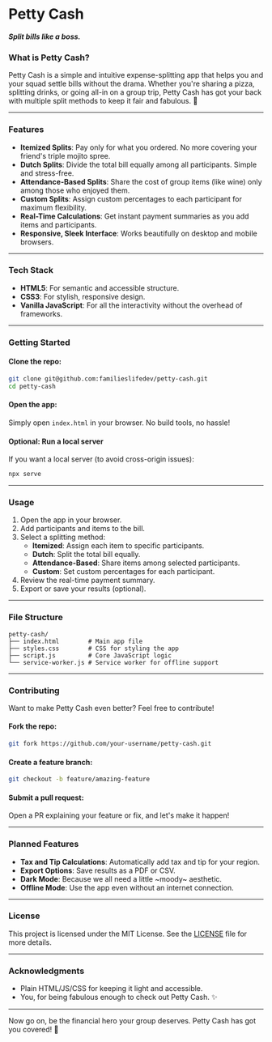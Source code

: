 # **Petty Cash**

**_Split bills like a boss._**

### **What is Petty Cash?**

Petty Cash is a simple and intuitive expense-splitting app that helps you and your squad settle bills without the drama.
Whether you're sharing a pizza, splitting drinks, or going all-in on a group trip, Petty Cash has got your back with
multiple split methods to keep it fair and fabulous. 💸

---

### **Features**

- **Itemized Splits**: Pay only for what you ordered. No more covering your friend's triple mojito spree.
- **Dutch Splits**: Divide the total bill equally among all participants. Simple and stress-free.
- **Attendance-Based Splits**: Share the cost of group items (like wine) only among those who enjoyed them.
- **Custom Splits**: Assign custom percentages to each participant for maximum flexibility.
- **Real-Time Calculations**: Get instant payment summaries as you add items and participants.
- **Responsive, Sleek Interface**: Works beautifully on desktop and mobile browsers.

---

### **Tech Stack**

- **HTML5**: For semantic and accessible structure.
- **CSS3**: For stylish, responsive design.
- **Vanilla JavaScript**: For all the interactivity without the overhead of frameworks.

---

### **Getting Started**

#### Clone the repo:

```bash
git clone git@github.com:familieslifedev/petty-cash.git
cd petty-cash
```

#### Open the app:

Simply open `index.html` in your browser. No build tools, no hassle!

#### Optional: Run a local server

If you want a local server (to avoid cross-origin issues):

```bash
npx serve
```

---

### **Usage**

1. Open the app in your browser.
2. Add participants and items to the bill.
3. Select a splitting method:
   - **Itemized**: Assign each item to specific participants.
   - **Dutch**: Split the total bill equally.
   - **Attendance-Based**: Share items among selected participants.
   - **Custom**: Set custom percentages for each participant.
4. Review the real-time payment summary.
5. Export or save your results (optional).

---

### **File Structure**

```
petty-cash/
├── index.html        # Main app file
├── styles.css        # CSS for styling the app
├── script.js         # Core JavaScript logic
└── service-worker.js # Service worker for offline support
```

---

### **Contributing**

Want to make Petty Cash even better? Feel free to contribute!

#### Fork the repo:

```bash
git fork https://github.com/your-username/petty-cash.git
```

#### Create a feature branch:

```bash
git checkout -b feature/amazing-feature
```

#### Submit a pull request:

Open a PR explaining your feature or fix, and let's make it happen!

---

### **Planned Features**

- **Tax and Tip Calculations**: Automatically add tax and tip for your region.
- **Export Options**: Save results as a PDF or CSV.
- **Dark Mode**: Because we all need a little ~moody~ aesthetic.
- **Offline Mode**: Use the app even without an internet connection.

---

### **License**

This project is licensed under the MIT License. See the [LICENSE](LICENSE) file for more details.

---

### **Acknowledgments**

- Plain HTML/JS/CSS for keeping it light and accessible.
- You, for being fabulous enough to check out Petty Cash. ✨

---

Now go on, be the financial hero your group deserves. Petty Cash has got you covered! 💸
